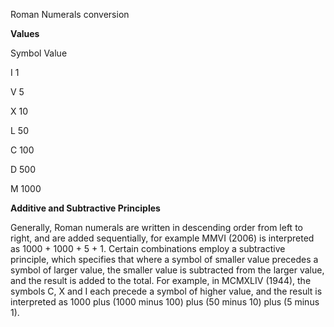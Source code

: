 Roman Numerals conversion

<b>Values</b>

Symbol Value 

I 1

V 5 

X 10 

L 50 

C 100 

D 500 

M 1000 



<b>Additive and Subtractive Principles</b>

Generally, Roman numerals are written in descending order from left to right, and are added sequentially, 
for example MMVI (2006) is interpreted as 1000 + 1000 + 5 + 1.
Certain combinations employ a subtractive principle, which specifies that where a symbol of smaller value 
precedes a symbol of larger value, the smaller value is subtracted from the larger value, and the result is 
added to the total. For example, in MCMXLIV (1944), the symbols C, X and I each precede a symbol of 
higher value, and the result is interpreted as 1000 plus (1000 minus 100) plus (50 minus 10) plus (5 
minus 1).

